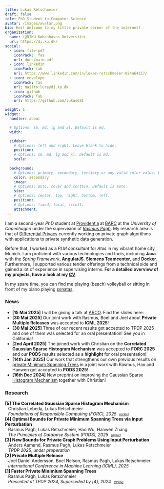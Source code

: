```yaml
---
title: Lukas Retschmeier
draft: false
role: PhD Student in Computer Science
avatar: /images/avatar.png
bio: Hei! Welcome to my little private corner of the internet! 
organization:
  name: \@DIKU Københavns Universitet
  url: https://di.ku.dk/
social:
  - icon: file-pdf
    iconPack:  fas
    url: docs/main.pdf
  - icon: linkedin
    iconPack: fab
    url: https://www.linkedin.com/in/lukas-retschmeier-024a64117/
  - icon: envelope
    iconPack: fas
    url: mailto:lure@di.ku.dk
  - icon: github
    iconPack: fab
    url: https://github.com/lukas681

weight: 1
widget:
  handler: about

  # Options: sm, md, lg and xl. Default is md.
  width:

  sidebar:
    # Options: left and right. Leave blank to hide.
    position:
    # Options: sm, md, lg and xl. Default is md.
    scale:
  
  background:
    # Options: primary, secondary, tertiary or any valid color value. Default is primary.
    color: secondary
    image:
    # Options: auto, cover and contain. Default is auto.
    size:
    # Options: center, top, right, bottom, left.
    position:
    # Options: fixed, local, scroll.
    attachment: 
---
```


I am a second-year *PhD* student at <a href="https://www.rasmuspagh.net/providentia/">Providentia</a> at <a href="https://barc.ku.dk/">BARC</a> at the *University of Copenhagen* under the supervision of <a href="https://rasmuspagh.net/">*Rasmus Pagh*</a>.
My research area is that of <a href="https://dl.acm.org/doi/10.1007/11681878_14">Differential Privacy</a> currently working on private graph algorithms with applications to private synthetic data generation.

Before that, I worked as a _PLM consultant_ for _Atos_ in my vibrant home city, Munich.
I am proficient with various technologies and tools, including **Java** with the *Spring Framework*, **AngularJS**, **Siemens Teamcenter**, and **Docker**. 
Furthermore, I supported various tender offerings from a technical side and gained a lot of experience in supervising interns.
**For a detailed overview of my projects, have a look at my <a href="docs/main.pdf">CV</a>**.
<!--I am a strong advocate of <a href="https://agilemanifesto.org/">agile</a> methodologies like <a href="https://www.scrum.org/resources/what-scrum-module">Scrum</a>.-->

In my spare time, you can find me playing (beach) volleyball or sitting in front of my piano playing <a href="https://www.youtube.com/watch?v=Wqx7eFpJ1co">sonatas</a>.

### News

* **[15 Mai 2025]** I will be giving a talk at <a href="https://itu.dk/~palt/arcoatitu25.html">ARCO</a>. Find the slides here: 
* **[30 Mai 2025]** Our joint work with Rasmus, Boel and Joel about **Private Multiple Releases** was accepted to **ICML 2025**!
* **[30 Mai 2025]** Three of our recent results got accepted to TPDP 2025 and one of them was selected for an oral presentation! See you in California!
* **[2nd April 2025]** The joined work with Christian on the **Correlated Gaussian Sparse Histogram Mechanism** was accepted to **FORC 2025** and our **PODS** results selected as a **highlight** for oral presentation!
* **[14th Jan 2025]** Our work that strengthens our own previous results on <a href="https://arxiv.org/abs/2412.10130">private Minimum Spanning Trees</a> in a joint work with Rasmus, Hao and Hanwen got accepted to **PODS 2025**!
* **[16th Dec 2024]** New preprint on improving the <a href="https://arxiv.org/abs/2412.10357">Gaussian Sparse Histogram Mechanism</a> together with Christian!

### Research

<div>
   <div class="" style="font-weight:800"><span class="year">[5] The Correlated Gaussian Sparse Histogram Mechanism</div>
  <span style="margin-left:10px" class="author">Christian Lebeda, Lukas Retschmeier</span>
  <div style="margin-left:10px;margin-top:0px;font-style:italic">
    <span class="title"> Foundations of Responsible Computing (FORC), 2025</span>
    <span class="" style="margin-left:5px"><a class="url" style="font-size:10px" href="https://arxiv.org/abs/2412.10357">(arXiv)</a></span>
  </div>
</div>

<div>
   <div class="" style="font-weight:800"><span class="year">[4] Optimal Bounds for Private Minimum Spanning Trees via Input Perturbation</div>
  <span style="margin-left:10px" class="author">Rasmus Pagh, Lukas Retschmeier, Hao Wu, Hanwen Zhang </span>
  <div style="margin-left:10px;margin-top:0px;font-style:italic">
    <span class="title">The Principles of Database System (PODS), 2025</span>
    <span class="" style="margin-left:5px"><a class="url" style="font-size:10px" href="https://arxiv.org/abs/2412.10130">(arXiv)</a></span>
  </div>
</div>

<div>
   <div class="" style="font-weight:800"><span class="year">[3] New Bounds for Private Graph Problems Using Input Perturbation</div>
  <span style="margin-left:10px" class="author">Anders Aamand, Rasmus Pagh, Lukas Retschmeier</span>
  <div style="margin-left:10px;margin-top:0px;font-style:italic">
    <span class="title">TPDP 2025, under preperation</span>
  </div>
</div>

<div>
   <div class="" style="font-weight:800"><span class="year">[2] Private Multiple Release</div>
  <span style="margin-left:10px" class="author">Joel Daniel Andersson, Boel Nelson, Rasmus Pagh, Lukas Retschmeier</span>
  <div style="margin-left:10px;margin-top:0px;font-style:italic">
    <span class="title">International Conference in Machine Learning (ICML), 2025</span>
  </div>
</div>

<div>
   <div class="" style="font-weight:800"><span class="year">[1] Faster Private Minimium Spanning Trees</div>
  <span style="margin-left:10px" class="author">Rasmus Pagh, Lukas Retschmeier</span>
  <div style="margin-left:10px;margin-top:0px;font-style:italic">
    <span class="title">Presented at TPDP 2024, Superseded by [4], 2024</span>
    <span class="" style="margin-left:5px"><a class="url" style="font-size:10px" href="https://arxiv.org/abs/2408.06997">(arXiv)</a></span>
  </div>
</div>